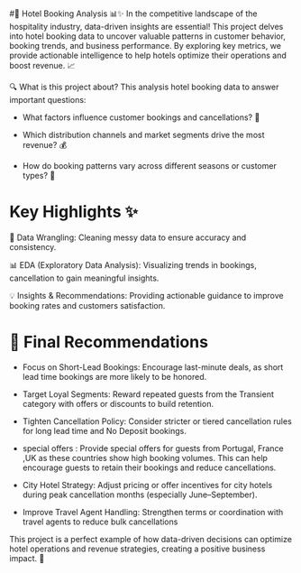 #🏨 Hotel Booking Analysis 📊✨
In the competitive landscape of the hospitality industry, data-driven insights are essential! This project delves into hotel booking data to uncover valuable patterns in customer behavior, booking trends, and business performance. By exploring key metrics, we provide actionable intelligence to help hotels optimize their operations and boost revenue. 📈

🔍 What is this project about?
This analysis hotel booking data to answer important questions:

* What factors influence customer bookings and cancellations? 📅

* Which distribution channels and market segments drive the most revenue? 💰

* How do booking patterns vary across different seasons or customer types? 🧳

 # Key Highlights ✨
 
🧹 Data Wrangling: Cleaning messy data to ensure accuracy and consistency.

📊 EDA (Exploratory Data Analysis): Visualizing trends in bookings, cancellation to gain meaningful insights.

💡 Insights & Recommendations: Providing actionable guidance to improve booking rates and customers satisfaction.


# 🎯 Final Recommendations
* Focus on Short-Lead Bookings: Encourage last-minute deals, as short lead time bookings are more likely to be honored.

* Target Loyal Segments: Reward repeated guests from the Transient category with offers or discounts to build retention.

* Tighten Cancellation Policy: Consider stricter or tiered cancellation rules for long lead time and No Deposit bookings.

* special offers : Provide special offers for guests from Portugal, France ,UK as these countries show high booking volumes. This can help encourage guests to retain their bookings and reduce cancellations.

* City Hotel Strategy: Adjust pricing or offer incentives for city hotels during peak cancellation months (especially June–September).

* Improve Travel Agent Handling: Strengthen terms or coordination with travel agents to reduce bulk cancellations


This project is a perfect example of how data-driven decisions can optimize hotel operations and revenue strategies, creating a positive business impact. 🌟
